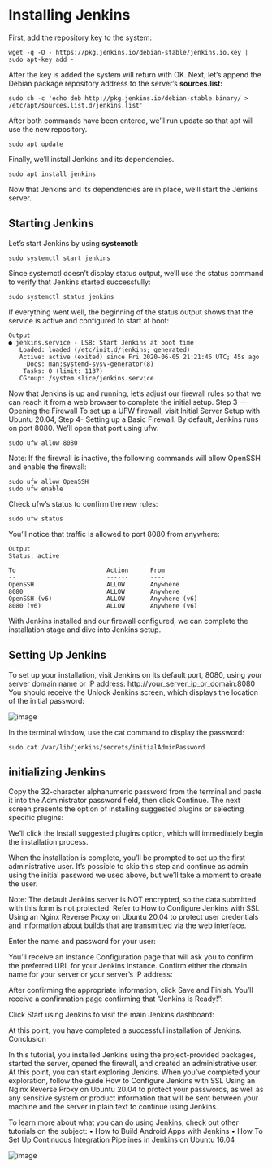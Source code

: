 # Installing Jenkins
First, add the repository key to the system:

```
wget -q -O - https://pkg.jenkins.io/debian-stable/jenkins.io.key | sudo apt-key add -
```
After the key is added the system will return with OK.
Next, let’s append the Debian package repository address to the server’s **sources.list:**
```
sudo sh -c 'echo deb http://pkg.jenkins.io/debian-stable binary/ > /etc/apt/sources.list.d/jenkins.list'
```

After both commands have been entered, we’ll run update so that apt will use the new repository.
```
sudo apt update
```

Finally, we’ll install Jenkins and its dependencies.
```
sudo apt install jenkins
```   
Now that Jenkins and its dependencies are in place, we’ll start the Jenkins server.

## Starting Jenkins
Let’s start Jenkins by using **systemctl:**
```
sudo systemctl start jenkins
```
Since systemctl doesn’t display status output, we’ll use the status command to verify that Jenkins started successfully:
```
sudo systemctl status jenkins
```

If everything went well, the beginning of the status output shows that the service is active and configured to start at boot:
```
Output
● jenkins.service - LSB: Start Jenkins at boot time
   Loaded: loaded (/etc/init.d/jenkins; generated)
   Active: active (exited) since Fri 2020-06-05 21:21:46 UTC; 45s ago
     Docs: man:systemd-sysv-generator(8)
    Tasks: 0 (limit: 1137)
   CGroup: /system.slice/jenkins.service
```
Now that Jenkins is up and running, let’s adjust our firewall rules so that we can reach it from a web browser to complete the initial setup.
Step 3 — Opening the Firewall
To set up a UFW firewall, visit Initial Server Setup with Ubuntu 20.04, Step 4- Setting up a Basic Firewall. By default, Jenkins runs on port 8080. We’ll open that port using ufw:
```
sudo ufw allow 8080
```
Note: If the firewall is inactive, the following commands will allow OpenSSH and enable the firewall:
```
sudo ufw allow OpenSSH
sudo ufw enable
```
Check ufw’s status to confirm the new rules:
```
sudo ufw status
```

You’ll notice that traffic is allowed to port 8080 from anywhere:
```
Output
Status: active

To                         Action      From
--                         ------      ----
OpenSSH                    ALLOW       Anywhere
8080                       ALLOW       Anywhere
OpenSSH (v6)               ALLOW       Anywhere (v6)
8080 (v6)                  ALLOW       Anywhere (v6)

```
With Jenkins installed and our firewall configured, we can complete the installation stage and dive into Jenkins setup.

## Setting Up Jenkins
To set up your installation, visit Jenkins on its default port, 8080, using your server domain name or IP address: http://your_server_ip_or_domain:8080
You should receive the Unlock Jenkins screen, which displays the location of the initial password:

![image](https://github.com/siddeshpm1/Jenkins/assets/109099693/0e00d18f-e6a9-4388-8c75-0fd2350728a0)

In the terminal window, use the cat command to display the password:
```
sudo cat /var/lib/jenkins/secrets/initialAdminPassword
```	
## initializing Jenkins
Copy the 32-character alphanumeric password from the terminal and paste it into the Administrator password field, then click Continue.
The next screen presents the option of installing suggested plugins or selecting specific plugins:

We’ll click the Install suggested plugins option, which will immediately begin the installation process.

When the installation is complete, you’ll be prompted to set up the first administrative user. It’s possible to skip this step and continue as admin using the initial password we used above, but we’ll take a moment to create the user.

Note: The default Jenkins server is NOT encrypted, so the data submitted with this form is not protected. Refer to How to Configure Jenkins with SSL Using an Nginx Reverse Proxy on Ubuntu 20.04 to protect user credentials and information about builds that are transmitted via the web interface.

Enter the name and password for your user:

You’ll receive an Instance Configuration page that will ask you to confirm the preferred URL for your Jenkins instance. Confirm either the domain name for your server or your server’s IP address:

After confirming the appropriate information, click Save and Finish. You’ll receive a confirmation page confirming that “Jenkins is Ready!”:

Click Start using Jenkins to visit the main Jenkins dashboard:

At this point, you have completed a successful installation of Jenkins.
Conclusion

In this tutorial, you installed Jenkins using the project-provided packages, started the server, opened the firewall, and created an administrative user. At this point, you can start exploring Jenkins.
When you’ve completed your exploration, follow the guide How to Configure Jenkins with SSL Using an Nginx Reverse Proxy on Ubuntu 20.04 to protect your passwords, as well as any sensitive system or product information that will be sent between your machine and the server in plain text to continue using Jenkins.

To learn more about what you can do using Jenkins, check out other tutorials on the subject:
•	How to Build Android Apps with Jenkins
•	How To Set Up Continuous Integration Pipelines in Jenkins on Ubuntu 16.04

![image](https://github.com/siddeshpm1/Jenkins/assets/109099693/87a88c85-82a5-4a9c-b612-62f4e0566239)
